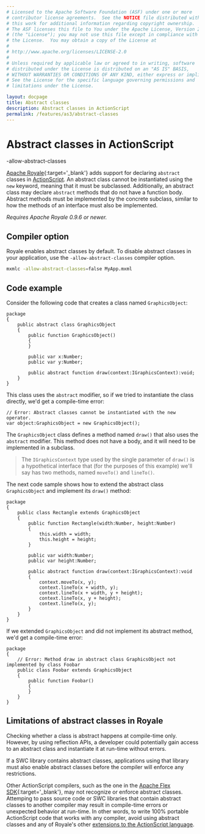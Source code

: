 ```yaml
---
# Licensed to the Apache Software Foundation (ASF) under one or more
# contributor license agreements.  See the NOTICE file distributed with
# this work for additional information regarding copyright ownership.
# The ASF licenses this file to You under the Apache License, Version 2.0
# (the "License"); you may not use this file except in compliance with
# the License.  You may obtain a copy of the License at
# 
# http://www.apache.org/licenses/LICENSE-2.0
# 
# Unless required by applicable law or agreed to in writing, software
# distributed under the License is distributed on an "AS IS" BASIS,
# WITHOUT WARRANTIES OR CONDITIONS OF ANY KIND, either express or implied.
# See the License for the specific language governing permissions and
# limitations under the License.

layout: docpage
title: Abstract classes
description: Abstract classes in ActionScript
permalink: /features/as3/abstract-classes
---
```


# Abstract classes in ActionScript

-allow-abstract-classes

[Apache Royale](https://royale.apache.org/){:target='_blank'} adds support for declaring `abstract` classes in [ActionScript](features/as3). An abstract class cannot be instantiated using the `new` keyword, meaning that it must be subclassed. Additionally, an abstract class may declare `abstract` methods that do not have a function body. Abstract methods must be implemented by the concrete subclass, similar to how the methods of an interface must also be implemented.

_Requires Apache Royale 0.9.6 or newer._

## Compiler option

Royale enables abstract classes by default. To disable abstract classes in your application, use the `-allow-abstract-classes` compiler option.

```sh
mxmlc -allow-abstract-classes=false MyApp.mxml
```

## Code example

Consider the following code that creates a class named `GraphicsObject`:

```as3
package
{
    public abstract class GraphicsObject
    {
        public function GraphicsObject()
        {
        }

        public var x:Number;
        public var y:Number;

        public abstract function draw(context:IGraphicsContext):void;
    }
}
```

This class uses the `abstract` modifier, so if we tried to instantiate the class directly, we'd get a compile-time error:

```as3
// Error: Abstract classes cannot be instantiated with the new operator.
var object:GraphicsObject = new GraphicsObject();
```

The `GraphicsObject` class defines a method named `draw()` that also uses the `abstract` modifier. This method does not have a body, and it will need to be implemented in a subclass.

> The `IGraphicsContext` type used by the single parameter of `draw()` is a hypothetical interface that (for the purposes of this example) we'll say has two methods, named `moveTo()` and `lineTo()`.

The next code sample shows how to extend the abstract class `GraphicsObject` and implement its `draw()` method:


```as3
package
{
    public class Rectangle extends GraphicsObject
    {
        public function Rectangle(width:Number, height:Number)
        {
            this.width = width;
            this.height = height;
        }

        public var width:Number;
        public var height:Number;

        public abstract function draw(context:IGraphicsContext):void
        {
            context.moveTo(x, y);
            context.lineTo(x + width, y);
            context.lineTo(x + width, y + height);
            context.lineTo(x, y + height);
            context.lineTo(x, y);
        }
    }
}
```

If we extended `GraphicsObject` and did not implement its abstract method, we'd get a compile-time error:


```as3
package
{
    // Error: Method draw in abstract class GraphicsObject not implemented by class Foobar
    public class Foobar extends GraphicsObject
    {
        public function Foobar()
        {
        }
    }
}
```

## Limitations of abstract classes in Royale

Checking whether a class is abstract happens at compile-time only. However, by using reflection APIs, a developer could potentially gain access to an abstract class and instantiate it at run-time without errors.

If a SWC library contains abstract classes, applications using that library must also enable abstract classes before the compiler will enforce any restrictions.

Other ActionScript compilers, such as the one in the [Apache Flex SDK](https://flex.apache.org/){:target='_blank'}, may not recognize or enforce abstract classes. Attemping to pass source code or SWC libraries that contain abstract classes to another compiler may result in compile-time errors or unexpected behavior at run-time. In other words, to write 100% portable ActionScript code that works with any compiler, avoid using abstract classes and any of Royale's other [extensions to the ActionScript language](features/as3#new-actionscript-language-features-in-royale).
